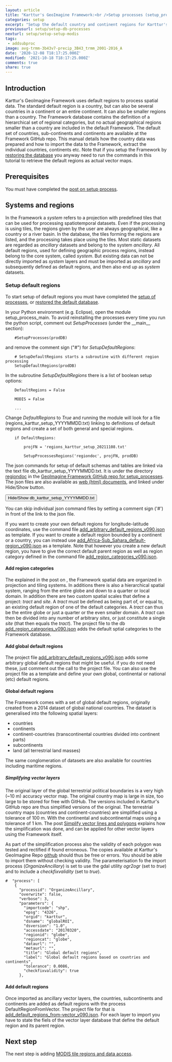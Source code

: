 ```yaml
---
layout: article
title: "Karttur's GeoImagine Framework:<br />Setup processes (setup_processes)<br />Part 4 Default regions"
categories: setup
excerpt: "Setup the default country and continent regions for Karttur's GeoImagine Framework"
previousurl: setup/setup-db-processes
nexturl: setup/setup-setup-modis
tags:
 - addsubproc
image: avg-trmm-3b43v7-precip_3B43_trmm_2001-2016_A
date: '2020-12-08 T18:17:25.000Z'
modified: '2021-10-18 T18:17:25.000Z'
comments: true
share: true
---
```

<script src="https://karttur.github.io/common/assets/js/karttur/togglediv.js"></script>

## Introduction

Karttur's GeoImagine Framework uses default regions to process spatial data. The standard default region is a country, but can also be several countries in a continent or an entire continent. It can also be smaller regions than a country. The Framework database contains the definition of a hierarchical set of regional categories, but no actual geographical regions smaller than a country are included in the default Framework. The default set of countries, sub-continents and continents are available at the Framework GitHub repo. This manual details how the country data was prepared and how to import the data to the Framework, extract the individual countries, continents etc. Note that if you setup the Framework by [restoring the database](../setup-db-processes) you anyway need to run the commands in this tutorial to retrieve the default regions as actual vector maps.

## Prerequisites

You must have completed the [post on setup process](../setup-setup-processes/).

## Systems and regions

In the Framework a _system_ refers to a projection with predefined tiles that can be used for processing spatiotemporal datasets. Even if the processing is using tiles, the regions given by the user are always geographical, like a country or a river basin. In the database, the tiles forming the regions are listed, and the processing takes place using the tiles. Most static datasets are regarded as _ancillary_ datasets and belong to the system _ancillary_. All default regions, used for defining geographic process regions, instead belong to the core system, called _system_. But existing data can not be directly imported as _system_ layers and must be imported as _ancillary_ and subsequently defined as default regions, and then also end up as _system_ datasets.

### Setup default regions

To start setup of default regions you must have completed the [setup of processes](../setup-setup-processes), or [restored the default database](../setup-db-processes).

In your Python environment (e.g. <span class='app'>Eclipse</span>), open the module <span class='module'>setup_process_main</span>. To avoid reinstalling the processes every time you run the python script, comment out _SetupProcesses_ (under the \_\_main\_\_ section):

```
    #SetupProcesses(prodDB)
```

and remove the comment sign ("#") for _SetupDefaultRegions_:

```
    # SetupDefaultRegions starts a subroutine with different region processing
    SetupDefaultRegions(prodDB)
```

In the subroutine _SetupDefaultRegions_ there is a list of boolean setup options:

```
    DefaultRegions = False

    MODIS = False

    ...
```

Change _DefaultRegions_ to _True_ and running the module will look for a file (<span class='file'>regions\_karttur\_setup\_YYYYMMDD.txt</span>) linking to definitions of default regions and create a set of both general and special regions.

```
    if DefaultRegions:

        projFN = 'regions_karttur_setup_20211108.txt'

        SetupProcessesRegions('regiondoc', projFN, prodDB)
```

The json commands for setup of default schemas and tables are linked via the text file <span class='file'>db_karttur_setup_YYYYMMDD.txt</span>. It is under the directory [regiondoc](https://github.com/karttur/geoimagine03-setup_processes/tree/main/regiondoc) in the [GeoImagine Framework GitHub repo for setup_processes](https://github.com/karttur/geoimagine03-setup_processes). The json files are also available as [web (html) documents](https://karttur.github.io/geoimagine03-docs-setup_processes_defaultregions/), and linked under  <span class='button'>Hide/Show</span> button.

<button id= "togglesetuptxt" onclick="hiddencode('setuptxt')">Hide/Show db_karttur_setup_YYYYMMDD.txt</button>

<div id="setuptxt" style="display:none">

{% capture text-capture %}
{% raw %}

\# Add region categories to the db
[add_region_categories_v090.json](https://karttur.github.io/geoimagine03-docs-setup_processes_defaultregions/setup_processes/setup_processes-json-add_region_categories/)

\# Add global default regions to the db
[add_arbitrary_default_regions_v090.json](https://karttur.github.io/geoimagine03-docs-setup_processes_defaultregions/setup_processes/setup_processes-json-add_arbitrary_default_regions/)

\# Import global countries and continents as ancillary data
[ancillary-import-kartturROI_2014_v090.json](https://karttur.github.io/geoimagine03-docs-setup_processes_defaultregions/setup_processes/setup_processes-json-ancillary-import-kartturROI_2014/)

\# Add countries, subcontinents and continents to the db
[add_default_regions_from-vector_v090.json](https://karttur.github.io/geoimagine03-docs-setup_processes_defaultregions/setup_processes/setup_processes-json-add_default_regions_from-vector/)

\# Add global arctic regions to the db
[add_arctic_default_regions_v090.json](https://karttur.github.io/geoimagine03-docs-setup_processes_defaultregions/setup_processes/setup_processes-json-add_arctic_default_regions/)

\# Add global arctic regions in EASE-grid 6931 to the db
[add_arctic_ease2n_regions_v090.json](https://karttur.github.io/geoimagine03-docs-setup_processes_defaultregions/setup_processes/setup_processes-json-add_arctic_ease2n_regions/)

\#  Add Arctic hydrological basin regions for ease2n
[add_ease2n_hydro_regions_v090.json](https://karttur.github.io/geoimagine03-docs-setup_processes_defaultregions/setup_processes/setup_processes-json-add_ease2n_hydro_regions/)

\# Adds African Sub-sahara region to the db
[add_Africa-Sub_Sahara_default-region_v090.json](https://karttur.github.io/geoimagine03-docs-setup_processes_defaultregions/setup_processes/setup_processes-json-add_Africa-Sub_Sahara_default-region/)

{% endraw %}
{% endcapture %}
{% include widgets/toggle-code.html  toggle-text=text-capture  %}
</div>

You can skip individual json command files by setting a comment sign ('#') in front of the link to the json file.

If you want to create your own default regions for longitude-latitude coordinates, use the command file [add_arbitrary_default_regions_v090.json](https://karttur.github.io/geoimagine03-docs-setup_processes_defaultregions/setup_processes/setup_processes-json-add_arbitrary_default_regions/) as template. If you want to create a default region bounded by a continent or a country, you can instead use [add_Africa-Sub_Sahara_default-region_v090.json](https://karttur.github.io/geoimagine03-docs-setup_processes_defaultregions/setup_processes/setup_processes-json-add_Africa-Sub_Sahara_default-region/) as a template. Note that however you create a new default region, you have to give the correct default parent region as well as region category defined in the command file [add_region_categories_v090.json](https://karttur.github.io/geoimagine03-docs-setup_processes_defaultregions/setup_processes/setup_processes-json-add_region_categories/).

#### Add region categories

The explained in the post on [](), the Framework spatial data are organized in projection and tiling systems. In additions there is also a hierarchical spatial system, ranging from the entire globe and down to a quarter or local domain. In addition there are two custom spatial scales that define a project: _tract_ and _site_. A _tract_ must be defined as being part of, or equal to, an existing default region of one of the default categories. A _tract_ can thus be the entire globe or just a quarter or the even smaller domain. A _tract_ can then be divided into any number of arbitrary _sites_, or just constitute a single _site_ (that then equals the _tract_). The project file to the db
[add_region_categories_v090.json](https://karttur.github.io/geoimagine03-docs-setup_processes_defaultregions/setup_processes/setup_processes-json-add_region_categories/) adds the default sptial categories to the Framework database.

#### Add global default regions

The project file [add_arbitrary_default_regions_v090.json](https://karttur.github.io/geoimagine03-docs-setup_processes_defaultregions/setup_processes/setup_processes-json-add_arbitrary_default_regions/) adds some arbitrary global default regions that might be useful. if you do not need these, just comment out the call to the project file. You can also use the project file as a template and define your own global, continental or national (etc) default regions.

#### Global default regions

The Framework comes with a set of global default regions, originally created from a 2014 dataset of global national countries. The dataset is generalised into the following spatial layers:

- countries
- continents
- continent-countries (transcontinental countries divided into continent parts)
- subcontinents
- land (all terrestrial land masses)

The same conglomeration of datasets are also available for countries including maritime regions.

##### Simplifying vector layers

The original layer of the global terrestrial political boundaries is a very high (~10 m) accuracy vector map. The original country map is large in size, too large to be stored for free with GitHub. The versions included in Karttur's GitHub repo are thus simplified versions of the original. The terrestrial country maps (countries and continent-countries) are simplified using a tolerance of 100 m. With the continental and subcontinental maps using a tolerance of 1 km. The post [Simplify vector lines and polygons](../setup-region-tolerance) explains how the simplification was done, and can be applied for other vector layers using the Framework itself.

As part of the simplification process also the validity of each polygon was tested and rectified if found erroneous.  The copies available at Karttur's GeoImagine Repo
[github](#) should thus be free or errors. You should be able to import them without checking validity. The parameterisation fo the import process (_OrganizeAncillary_) is set to use the gdal utility _ogr2ogr_ (set to _true_) and to include a _checkfixvalidity_ (set to _true_).

```
#  "process": [
    {
      "processid": "OrganizeAncillary",
      "overwrite": false,
      "verbose": 3,
      "parameters": {
        "importcode": "shp",
        "epsg": "4326",
        "orgid": "karttur",
        "dsname": "globalROI",
        "dsversion": "1.0",
        "accessdate": "20170320",
        "regionid": "globe",
        "regioncat": "globe",
        "dataurl": "",
        "metaurl": "",
        "title": "Global default regions",
        "label": "Global default regions based on countries and continents",
        "tolerance": 0.0086,
        "checkfixvalidity": true
      },
```

#### Add default regions

Once imported as ancillary vector layers, the countries, subcontinents and continents are added as default regions with the process <span class='process'>DefaultRegionFromVector</span>. The project file for that is [add_default_regions_from-vector_v090.json](https://karttur.github.io/geoimagine03-docs-setup_processes_defaultregions/setup_processes/setup_processes-json-add_default_regions_from-vector/). For each layer to import you have to state the fiels of the vector layer database that define the default region and its parent region.

## Next step

The next step is adding [MODIS tile regions and data access](../setup-setup-modis).
